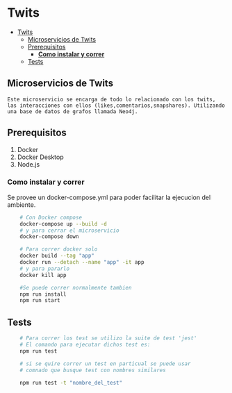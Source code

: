 # Twits


- [Twits](#twits)
  - [Microservicios de Twits](#microservicios-de-twits)
  - [Prerequisitos](#prerequisitos)
    - [**Como instalar y correr**](#como-instalar-y-correr)
  - [Tests](#tests)

## Microservicios de Twits

    Este microservicio se encarga de todo lo relacionado con los twits, las interacciones con ellos (likes,comentarios,snapshares). Utilizando una base de datos de grafos llamada Neo4j.

## Prerequisitos

1) Docker
2) Docker Desktop
3) Node.js

### **Como instalar y correr**

Se provee un docker-compose.yml para poder facilitar la ejecucion del ambiente.

```bash
    # Con Docker compose
    docker-compose up --build -d
    # y para cerrar el microservicio
    docker-compose down

    # Para correr docker solo
    docker build --tag "app"
    docker run --detach --name "app" -it app
    # y para pararlo
    docker kill app

    #Se puede correr normalmente tambien
    npm run install
    npm run start
```


## Tests

```bash
    # Para correr los test se utilizo la suite de test 'jest'
    # El comando para ejecutar dichos test es:
    npm run test

    # si se quire correr un test en particual se puede usar
    # comnado que busque test con nombres similares

    npm run test -t "nombre_del_test"

```